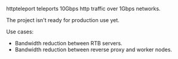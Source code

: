 httpteleport teleports 10Gbps http traffic over 1Gbps networks.

The project isn't ready for production use yet.

Use cases:

- Bandwidth reduction between RTB servers.
- Bandwidth reduction between reverse proxy and worker nodes.
